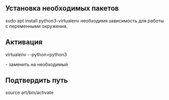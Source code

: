 ## Установка необходимых пакетов

 sudo apt install python3-virtualenv необходимя зависимость для работы с переменными окружения.

## Активация 

virtualenv --python=python3 <nickname>

<nickname> - заменить на необходимый 

## Подтвердить путь

source art/bin/activate